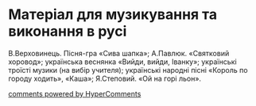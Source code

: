<div id="hypercomments_widget" class="js-hypercomments-widget invisible"></div>

# Матеріал для музикування  та виконання в русі

В.Верховинець. Пісня-гра «Сива шапка»; А.Павлюк. «Святковий хоровод»; українська веснянка «Вийди, вийди, Іванку»; українські троїсті музики (на вибір учителя); українські народні пісні «Король по городу ходить», «Каша»; Я.Степовий. «Ой на горі льон». 

<div class="js-hypercomments-container">
    <a href="http://hypercomments.com" class="hc-link" title="comments widget">comments powered by HyperComments</a>
</div>